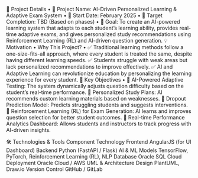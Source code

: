 📅 Project Details
•	📌 Project Name: AI-Driven Personalized Learning & Adaptive Exam System
•	📆 Start Date: February 2025
•	📍 Target Completion: TBD (Based on phases)
•	🎯 Goal: To create an AI-powered learning system that adapts to each student’s learning ability, provides real-time adaptive exams, and gives personalized study recommendations using Reinforcement Learning (RL) and AI-driven question generation.
💡 Motivation
•	Why This Project?
•	✅ Traditional learning methods follow a one-size-fits-all approach, where every student is treated the same, despite having different learning speeds.
✅ Students struggle with weak areas but lack personalized recommendations to improve effectively.
✅ AI and Adaptive Learning can revolutionize education by personalizing the learning experience for every student.
🎯 Key Objectives
•	🔹 AI-Powered Adaptive Testing: The system dynamically adjusts question difficulty based on the student’s real-time performance.
🔹 Personalized Study Plans: AI recommends custom learning materials based on weaknesses.
🔹 Dropout Prediction Model: Predicts struggling students and suggests interventions.
🔹 Reinforcement Learning (RL) for Exam Generation: AI learns and improves question selection for better student outcomes.
🔹 Real-time Performance Analytics Dashboard: Allows students and instructors to track progress with AI-driven insights.

🛠️ Technologies & Tools
Component	Technology
Frontend	AngularJS (for UI Dashboard)
Backend	Python (FastAPI / Flask)
AI & ML Models	TensorFlow, PyTorch, Reinforcement Learning (RL), NLP
Database	Oracle SQL
Cloud Deployment	Oracle Cloud / AWS
UML & Architecture Design	PlantUML, Draw.io
Version Control	GitHub / GitLab

